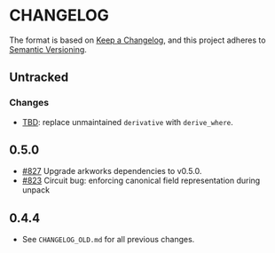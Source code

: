 # CHANGELOG

The format is based on [Keep a Changelog](https://keepachangelog.com/en/1.0.0/),
and this project adheres to [Semantic Versioning](https://semver.org/spec/v2.0.0.html).

## Untracked

### Changes

- [TBD](TBD): replace unmaintained `derivative` with `derive_where`.

## 0.5.0

- [#827](https://github.com/EspressoSystems/jellyfish/pull/827) Upgrade arkworks dependencies to v0.5.0.
- [#823](https://github.com/EspressoSystems/jellyfish/pull/823) Circuit bug: enforcing canonical field representation during unpack

## 0.4.4

- See `CHANGELOG_OLD.md` for all previous changes.
